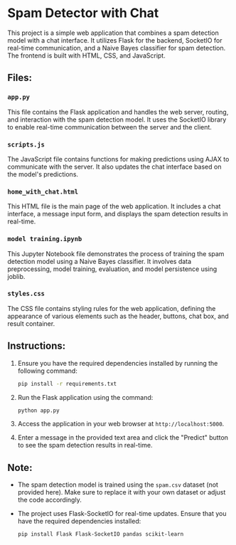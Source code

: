 # Spam Detector with Chat

This project is a simple web application that combines a spam detection model with a chat interface. It utilizes Flask for the backend, SocketIO for real-time communication, and a Naive Bayes classifier for spam detection. The frontend is built with HTML, CSS, and JavaScript.

## Files:

### `app.py`
This file contains the Flask application and handles the web server, routing, and interaction with the spam detection model. It uses the SocketIO library to enable real-time communication between the server and the client.

### `scripts.js`
The JavaScript file contains functions for making predictions using AJAX to communicate with the server. It also updates the chat interface based on the model's predictions.

### `home_with_chat.html`
This HTML file is the main page of the web application. It includes a chat interface, a message input form, and displays the spam detection results in real-time.

### `model training.ipynb`
This Jupyter Notebook file demonstrates the process of training the spam detection model using a Naive Bayes classifier. It involves data preprocessing, model training, evaluation, and model persistence using joblib.

### `styles.css`
The CSS file contains styling rules for the web application, defining the appearance of various elements such as the header, buttons, chat box, and result container.

## Instructions:

1. Ensure you have the required dependencies installed by running the following command:
    ```bash
    pip install -r requirements.txt
    ```

2. Run the Flask application using the command:
    ```bash
    python app.py
    ```

3. Access the application in your web browser at `http://localhost:5000`.

4. Enter a message in the provided text area and click the "Predict" button to see the spam detection results in real-time.

## Note:

- The spam detection model is trained using the `spam.csv` dataset (not provided here). Make sure to replace it with your own dataset or adjust the code accordingly.

- The project uses Flask-SocketIO for real-time updates. Ensure that you have the required dependencies installed:

    ```bash
    pip install Flask Flask-SocketIO pandas scikit-learn
    ```
